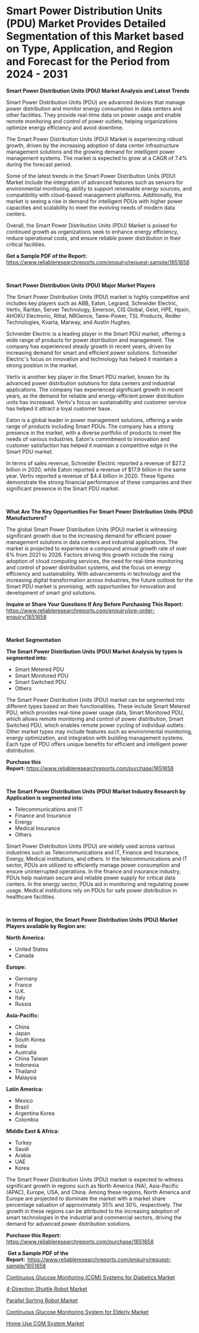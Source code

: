 <p><h1>Smart Power Distribution Units (PDU) Market Provides Detailed Segmentation of this Market based on Type, Application, and Region and Forecast for the Period from 2024 - 2031</h1></p><p><strong>Smart Power Distribution Units (PDU) Market Analysis and Latest Trends</strong></p>
<p><p>Smart Power Distribution Units (PDU) are advanced devices that manage power distribution and monitor energy consumption in data centers and other facilities. They provide real-time data on power usage and enable remote monitoring and control of power outlets, helping organizations optimize energy efficiency and avoid downtime.</p><p>The Smart Power Distribution Units (PDU) Market is experiencing robust growth, driven by the increasing adoption of data center infrastructure management solutions and the growing demand for intelligent power management systems. The market is expected to grow at a CAGR of 7.4% during the forecast period.</p><p>Some of the latest trends in the Smart Power Distribution Units (PDU) Market include the integration of advanced features such as sensors for environmental monitoring, ability to support renewable energy sources, and compatibility with cloud-based management platforms. Additionally, the market is seeing a rise in demand for intelligent PDUs with higher power capacities and scalability to meet the evolving needs of modern data centers.</p><p>Overall, the Smart Power Distribution Units (PDU) Market is poised for continued growth as organizations seek to enhance energy efficiency, reduce operational costs, and ensure reliable power distribution in their critical facilities.</p></p>
<p><strong>Get a Sample PDF of the Report:&nbsp;</strong> <a href="https://www.reliableresearchreports.com/enquiry/request-sample/1651658">https://www.reliableresearchreports.com/enquiry/request-sample/1651658</a></p>
<p>&nbsp;</p>
<p><strong>Smart Power Distribution Units (PDU) Major Market Players</strong></p>
<p><p>The Smart Power Distribution Units (PDU) market is highly competitive and includes key players such as ABB, Eaton, Legrand, Schneider Electric, Vertiv, Raritan, Server Technology, Emerson, CIS Global, Geist, HPE, Hpxin, AHOKU Electronic, Rittal, NRGence, Tame-Power, TSL Products, Redler Technologies, Kvarta, Marway, and Austin Hughes.</p><p>Schneider Electric is a leading player in the Smart PDU market, offering a wide range of products for power distribution and management. The company has experienced steady growth in recent years, driven by increasing demand for smart and efficient power solutions. Schneider Electric's focus on innovation and technology has helped it maintain a strong position in the market.</p><p>Vertiv is another key player in the Smart PDU market, known for its advanced power distribution solutions for data centers and industrial applications. The company has experienced significant growth in recent years, as the demand for reliable and energy-efficient power distribution units has increased. Vertiv's focus on sustainability and customer service has helped it attract a loyal customer base.</p><p>Eaton is a global leader in power management solutions, offering a wide range of products including Smart PDUs. The company has a strong presence in the market, with a diverse portfolio of products to meet the needs of various industries. Eaton's commitment to innovation and customer satisfaction has helped it maintain a competitive edge in the Smart PDU market.</p><p>In terms of sales revenue, Schneider Electric reported a revenue of $27.2 billion in 2020, while Eaton reported a revenue of $17.9 billion in the same year. Vertiv reported a revenue of $4.4 billion in 2020. These figures demonstrate the strong financial performance of these companies and their significant presence in the Smart PDU market.</p></p>
<p>&nbsp;</p>
<p><strong>What Are The Key Opportunities For Smart Power Distribution Units (PDU) Manufacturers?</strong></p>
<p><p>The global Smart Power Distribution Units (PDU) market is witnessing significant growth due to the increasing demand for efficient power management solutions in data centers and industrial applications. The market is projected to experience a compound annual growth rate of over 6% from 2021 to 2026. Factors driving this growth include the rising adoption of cloud computing services, the need for real-time monitoring and control of power distribution systems, and the focus on energy efficiency and sustainability. With advancements in technology and the increasing digital transformation across industries, the future outlook for the Smart PDU market is promising, with opportunities for innovation and development of smart grid solutions.</p></p>
<p><strong>Inquire or Share Your Questions If Any Before Purchasing This Report:</strong> <a href="https://www.reliableresearchreports.com/enquiry/pre-order-enquiry/1651658">https://www.reliableresearchreports.com/enquiry/pre-order-enquiry/1651658</a></p>
<p>&nbsp;</p>
<p><strong>Market Segmentation</strong></p>
<p><strong>The Smart Power Distribution Units (PDU) Market Analysis by types is segmented into:</strong></p>
<p><ul><li>Smart Metered PDU</li><li>Smart Monitored PDU</li><li>Smart Switched PDU</li><li>Others</li></ul></p>
<p><p>The Smart Power Distribution Units (PDU) market can be segmented into different types based on their functionalities. These include Smart Metered PDU, which provides real-time power usage data, Smart Monitored PDU, which allows remote monitoring and control of power distribution, Smart Switched PDU, which enables remote power cycling of individual outlets. Other market types may include features such as environmental monitoring, energy optimization, and integration with building management systems. Each type of PDU offers unique benefits for efficient and intelligent power distribution.</p></p>
<p><strong>Purchase this Report:&nbsp;</strong><a href="https://www.reliableresearchreports.com/purchase/1651658">https://www.reliableresearchreports.com/purchase/1651658</a></p>
<p>&nbsp;</p>
<p><strong>The Smart Power Distribution Units (PDU) Market Industry Research by Application is segmented into:</strong></p>
<p><ul><li>Telecommunications and IT</li><li>Finance and Insurance</li><li>Energy</li><li>Medical Insurance</li><li>Others</li></ul></p>
<p><p>Smart Power Distribution Units (PDU) are widely used across various industries such as Telecommunications and IT, Finance and Insurance, Energy, Medical institutions, and others. In the telecommunications and IT sector, PDUs are utilized to efficiently manage power consumption and ensure uninterrupted operations. In the finance and insurance industry, PDUs help maintain secure and reliable power supply for critical data centers. In the energy sector, PDUs aid in monitoring and regulating power usage. Medical institutions rely on PDUs for safe power distribution in healthcare facilities.</p></p>
<p>&nbsp;</p>
<p><strong>In terms of Region, the Smart Power Distribution Units (PDU) Market Players available by Region are:</strong></p>
<p>
    <p> <strong> North America: </strong>
        <ul>
            <li>United States</li>
            <li>Canada</li>
        </ul>
        </p> 
    <p> <strong> Europe: </strong>
        <ul>
            <li>Germany</li>
            <li>France</li>
            <li>U.K.</li>
            <li>Italy</li>
            <li>Russia</li>
        </ul>
        </p> 
    <p> <strong> Asia-Pacific: </strong>
        <ul>
            <li>China</li>
            <li>Japan</li>
            <li>South Korea</li>
            <li>India</li>
            <li>Australia</li>
            <li>China Taiwan</li>
            <li>Indonesia</li>
            <li>Thailand</li>
            <li>Malaysia</li>
        </ul>
        </p> 
    <p> <strong> Latin America: </strong>
        <ul>
            <li>Mexico</li>
            <li>Brazil</li>
            <li>Argentina Korea</li>
            <li>Colombia</li>
        </ul>
        </p> 
    <p> <strong> Middle East & Africa: </strong>
        <ul>
            <li>Turkey</li>
            <li>Saudi</li>
            <li>Arabia</li>
            <li>UAE</li>
            <li>Korea</li>
        </ul>
    </p>
    </p>
<p><p>The Smart Power Distribution Units (PDU) market is expected to witness significant growth in regions such as North America (NA), Asia-Pacific (APAC), Europe, USA, and China. Among these regions, North America and Europe are projected to dominate the market with a market share percentage valuation of approximately 35% and 30%, respectively. The growth in these regions can be attributed to the increasing adoption of smart technologies in the industrial and commercial sectors, driving the demand for advanced power distribution solutions.</p></p>
<p><strong>Purchase this Report: </strong><a href="https://www.reliableresearchreports.com/purchase/1651658">https://www.reliableresearchreports.com/purchase/1651658</a></p>
<p>&nbsp;<strong>Get a Sample PDF of the Report:&nbsp;&nbsp;</strong><a href="https://www.reliableresearchreports.com/enquiry/request-sample/1651658">https://www.reliableresearchreports.com/enquiry/request-sample/1651658</a></p>
<p><strong></strong></p>
<p><p><a href="https://medium.com/p/8529f8642233/edit">Continuous Glucose Monitoring (CGM) Systems for Diabetics Market</a></p><p><a href="https://github.com/mharielmesa/Market-Research-Report-List-1/blob/main/4-direction-shuttle-robot-market.md">4-Direction Shuttle Robot Market</a></p><p><a href="https://github.com/suaretopek9/Market-Research-Report-List-1/blob/main/parallel-sorting-robot-market.md">Parallel Sorting Robot Market</a></p><p><a href="https://medium.com/p/bbd6fea1dff1/edit">Continuous Glucose Monitoring System for Elderly Market</a></p><p><a href="https://medium.com/p/5a938cda31c5/edit">Home Use CGM System Market</a></p></p>